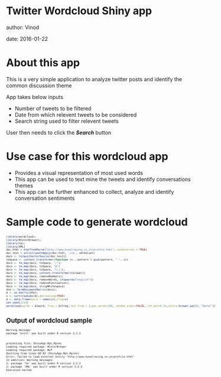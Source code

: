 Twitter Wordcloud Shiny app
========================================================

author: Vinod

date: 2016-01-22

About this app
========================================================

This is a very simple application to analyze twitter posts and identify the common discussion theme

App takes below inputs

- Number of tweets to be filtered
- Date from which relevent tweets to be considered
- Search string used to filter relevent tweets

User then needs to click the ***Search*** button

Use case for this wordcloud app
========================================================

- Provides a visual representation of most used words
- This app can be used to text mine the tweets and identify conversations themes
- This app can be further enhanced to collect, analyze and identify conversation sentiments

Sample code to generate wordcloud
========================================================
<div class="slidescontent" style="width: 1560px; height: 1400px; zoom: 0.6;">

```r
library(wordcloud);
library(RColorBrewer);
library(tm);
library(XML)
doc.html = htmlTreeParse("http://www.kunalracing.co.in/profile.html", useInternal = TRUE)
doc.text = unlist(xpathApply(doc.html, '//p', xmlValue))
docs <- Corpus(VectorSource(doc.text))
toSpace <- content_transformer(function (x , pattern ) gsub(pattern, " ", x))
docs <- tm_map(docs, toSpace, "/"); 
docs <- tm_map(docs, toSpace, "@")
docs <- tm_map(docs, toSpace, "\\|"); 
docs <- tm_map(docs, content_transformer(tolower))
docs <- tm_map(docs, removeNumbers); 
docs <- tm_map(docs, removeWords, stopwords("english"))
docs <- tm_map(docs, removePunctuation); 
docs <- tm_map(docs, stripWhitespace)
dtm <- TermDocumentMatrix(docs);
m <- as.matrix(dtm);
v <- sort(rowSums(m),decreasing=TRUE)
d <- data.frame(word = names(v),freq=v)
set.seed(1234)
wordcloud(words = d$word, freq = d$freq, min.freq = 2,max.words=100, random.order=FALSE, rot.per=0.35,colors=brewer.pal(8, "Dark2"))
```

Output of wordcloud sample
========================================================




```
Warning message:
package 'knitr' was built under R version 3.2.3 


processing file: ShinyApp.Rpt.Rpres
Loading required package: RColorBrewer
Loading required package: NLP
Quitting from lines 60-82 (ShinyApp.Rpt.Rpres) 
Error: failed to load external entity "http://www.kunalracing.co.in/profile.html"
In addition: Warning messages:
1: package 'tm' was built under R version 3.2.3 
2: package 'XML' was built under R version 3.2.3 
Execution halted
```
